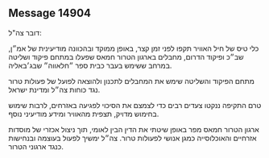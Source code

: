 ## Message 14904

דובר צה"ל:

כלי טיס של חיל האוויר תקפו לפני זמן קצר, באופן ממוקד ובהכוונה מודיעינית של אמ״ן, שב״כ ופיקוד הדרום, מחבלים בארגון הטרור חמאס שפעלו במתחם פיקוד ושליטה במרחב ששימש בעבר כבית ספר ״חלאווה״ שבג׳באליה. 

מתחם הפיקוד והשליטה שימש את המחבלים לתכנון ולהוצאה לפועל של פעולות טרור נגד כוחות צה״ל ומדינת ישראל.

טרם התקיפה ננקטו צעדים רבים כדי לצמצם את הסיכוי לפגיעה באזרחים, לרבות שימוש בחימוש מדויק, תצפית מהאוויר ומידע מודיעיני נוסף.

ארגון הטרור חמאס מפר באופן שיטתי את הדין הבין לאומי, תוך ניצול אכזרי של מוסדות אזרחיים והאוכלוסייה כמגן אנושי לפעולות טרור. צה״ל ימשיך לפעול בעוצמה ובנחישות כנגד ארגוני הטרור.

